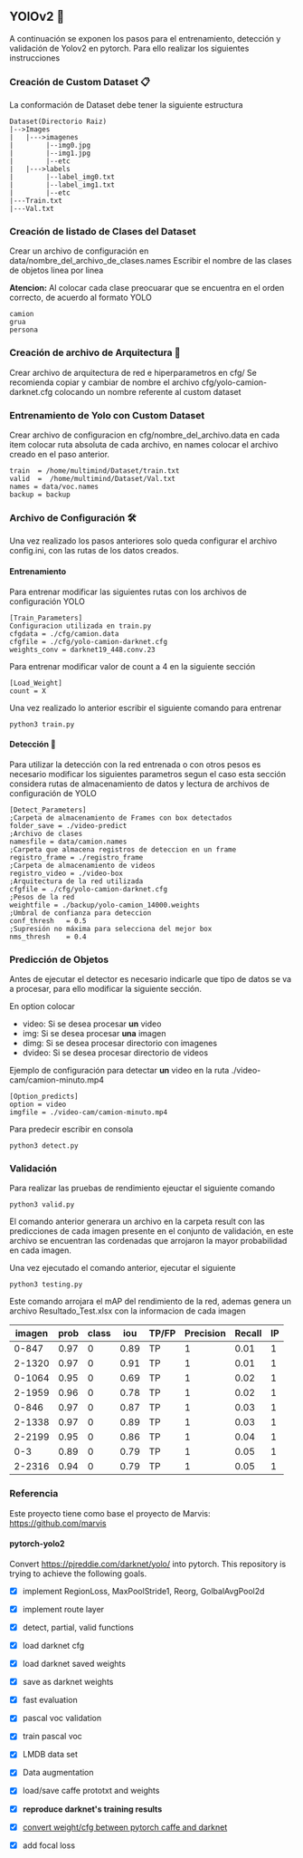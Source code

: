 ## YOlOv2 🚀

A continuación se exponen los pasos para el entrenamiento, detección y validación de Yolov2 en pytorch.
Para ello realizar los siguientes instrucciones


### Creación de Custom Dataset 📋
La conformación de Dataset debe tener la siguiente estructura
```
Dataset(Directorio Raiz)
|-->Images
|   |--->imagenes
|        |--img0.jpg
|        |--img1.jpg
|        |--etc 
|   |--->labels
|        |--label_img0.txt
|        |--label_img1.txt
|        |--etc
|---Train.txt
|---Val.txt
```
### Creación de listado de Clases del Dataset
Crear un archivo de configuración en data/nombre_del_archivo_de_clases.names
Escribir el nombre de las clases de objetos linea por linea

**Atencion:** Al colocar cada clase preocuarar que se encuentra en el orden correcto, de acuerdo al formato YOLO

```
camion
grua
persona
```
### Creación de archivo de Arquitectura 🔧
Crear archivo de arquitectura de red e hiperparametros en cfg/ 
Se recomienda copiar y cambiar de nombre el archivo cfg/yolo-camion-darknet.cfg colocando un nombre referente al custom dataset 

### Entrenamiento de Yolo con Custom Dataset
Crear archivo de configuracion en cfg/nombre_del_archivo.data
en cada item colocar ruta absoluta de cada archivo, en names colocar el archivo creado en el paso anterior.
```
train  = /home/multimind/Dataset/train.txt
valid  =  /home/multimind/Dataset/Val.txt
names = data/voc.names
backup = backup
```
### Archivo de Configuración 🛠️
Una vez realizado los pasos anteriores solo queda configurar el archivo config.ini, con las rutas de los datos creados.

#### Entrenamiento 

Para entrenar modificar las siguientes rutas con los archivos de configuración YOLO
```
[Train_Parameters]
Configuracion utilizada en train.py
cfgdata = ./cfg/camion.data
cfgfile = ./cfg/yolo-camion-darknet.cfg
weights_conv = darknet19_448.conv.23
```
Para entrenar modificar valor de count a 4 en la siguiente sección
```
[Load_Weight]
count = X 
```
Una vez realizado lo anterior escribir el siguiente comando para entrenar
```
python3 train.py
```

#### Detección :movie_camera:
Para utilizar la detección con la red entrenada o con otros pesos es necesario modificar los siguientes parametros segun el caso
esta sección considera rutas de almacenamiento de datos y lectura de archivos de configuración de YOLO
```
[Detect_Parameters]
;Carpeta de almacenamiento de Frames con box detectados
folder_save = ./video-predict
;Archivo de clases
namesfile = data/camion.names
;Carpeta que almacena registros de deteccion en un frame 
registro_frame = ./registro_frame
;Carpeta de almacenamiento de videos
registro_video = ./video-box
;Arquitectura de la red utilizada
cfgfile = ./cfg/yolo-camion-darknet.cfg
;Pesos de la red
weightfile = ./backup/yolo-camion_14000.weights
;Umbral de confianza para deteccion
conf_thresh   = 0.5
;Supresión no máxima para selecciona del mejor box
nms_thresh    = 0.4
```
### Predicción de Objetos
Antes de ejecutar el detector es necesario indicarle que tipo de datos se va a procesar, para ello modificar la siguiente sección.

En option colocar 
+   video: Si se desea procesar **un** video
+   img:  Si se desea procesar **una** imagen
+   dimg: Si se desea procesar directorio con imagenes
+   dvideo: Si se desea procesar directorio de videos

Ejemplo de configuración para detectar **un** video en la ruta ./video-cam/camion-minuto.mp4
```
[Option_predicts]
option = video
imgfile = ./video-cam/camion-minuto.mp4
```
Para predecir escribir en consola
```
python3 detect.py
```
### Validación
Para realizar las pruebas de rendimiento ejeuctar el siguiente comando

```
python3 valid.py
```
El comando anterior generara un archivo en la carpeta result con las predicciones de cada imagen presente en el conjunto de validación, en este archivo se encuentran las cordenadas que arrojaron la mayor probabilidad en cada imagen.

Una vez ejecutado el comando anterior, ejecutar el siguiente
```
python3 testing.py
```
Este comando arrojara el mAP del rendimiento de la red, ademas genera un archivo Resultado_Test.xlsx con la informacion de cada imagen

imagen |	prob | class | iou	| TP/FP |	Precision |	Recall | IP
---    |---      |---    |---   |---    |---          |-----   | ---
0-847  |	0.97 |	0	 | 0.89	| TP    |	1         |0.01    |1
2-1320 |	0.97 |	0	 | 0.91	| TP  	|   1	      |0.01	   |1
0-1064 |	0.95 |	0	 | 0.69	| TP	|   1	      |0.02	   |1
2-1959 |    0.96 |  0	 | 0.78	| TP	|   1	      |0.02	   |1
0-846  |	0.97 |	0	 | 0.87	| TP	|   1	      |0.03	   |1
2-1338 |	0.97 |	0	 | 0.89	| TP	|   1 	      |0.03	   |1
2-2199 |	0.95 |	0	 | 0.86	| TP	|   1   	  |0.04	   |1
0-3	   |    0.89 |	0	 | 0.79	| TP	|   1	      |0.05	   |1
2-2316 |	0.94 |	0	 | 0.79	| TP	|	1         |0.05	   |1

### Referencia
Este proyecto tiene como base el proyecto de Marvis: https://github.com/marvis
#### pytorch-yolo2
Convert https://pjreddie.com/darknet/yolo/ into pytorch. This repository is trying to achieve the following goals.
- [x] implement RegionLoss, MaxPoolStride1, Reorg, GolbalAvgPool2d
- [x] implement route layer
- [x] detect, partial, valid functions
- [x] load darknet cfg
- [x] load darknet saved weights
- [x] save as darknet weights
- [x] fast evaluation
- [x] pascal voc validation
- [x] train pascal voc
- [x] LMDB data set
- [x] Data augmentation
- [x] load/save caffe prototxt and weights
- [x] **reproduce darknet's training results**
- [x] [convert weight/cfg between pytorch caffe and darknet](https://github.com/marvis/pytorch-caffe-darknet-convert)
- [x] add focal loss


